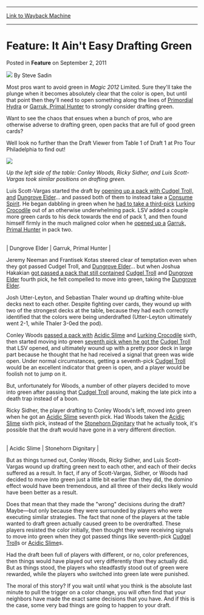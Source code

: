 
---
[Link to Wayback Machine](https://web.archive.org/web/20150911205134/http://magic.wizards.com/en/articles/archive/feature/feature-it-aint-easy-drafting-green-2011-09-03)

[_metadata_:wayback_url]:- "http://magic.wizards.com/en/articles/archive/feature/feature-it-aint-easy-drafting-green-2011-09-03"
[_metadata_:wayback_raw_url]:- "https://web.archive.org/web/20150911205134id_/http://magic.wizards.com/en/articles/archive/feature/feature-it-aint-easy-drafting-green-2011-09-03"
[_metadata_:wayback_capture_timestamp]:- "2015-09-11 20:51:34+00:00"
[_metadata_:generator]:- "Drupal 7 (http://drupal.org)"
---


Feature: It Ain't Easy Drafting Green
=====================================



 Posted in **Feature**
 on September 2, 2011 






![](https://media.magic.wizards.com/styles/auth_small/public/images/person/authorpic_SteveSadin.jpg)
By Steve Sadin











Most pros want to avoid green in *Magic* *2012* Limited. Sure they'll take the plunge when it becomes absolutely clear that the color is open, but until that point then they'll need to open something along the lines of [Primordial Hydra](http://gatherer.wizards.com/Pages/Card/Details.aspx?name=Primordial+Hydra) or [Garruk, Primal Hunter](http://gatherer.wizards.com/Pages/Card/Details.aspx?name=Garruk%2C+Primal+Hunter) to strongly consider drafting green.


Want to see the chaos that ensues when a bunch of pros, who are otherwise adverse to drafting green, open packs that are full of good green cards?


Well look no further than the Draft Viewer from Table 1 of Draft 1 at Pro Tour Philadelphia to find out!




![](https://web.archive.org/web/20150915042732im_/http://archive.wizards.com/mtg/images/daily/events/ptphi11/featureDraftingGreen.jpg)

*Up the left side of the table: Conley Woods, Ricky Sidher, and Luis Scott-Vargas took similar positions on drafting green.*

Luis Scott-Vargas started the draft by [opening up a pack with Cudgel Troll, and](http://gatherer.wizards.com/magic/draftools/draftviewer.asp?draftid=9_2_2011_1&player=3&pack=1&pick=1&showpick=true&alwaysshowpick=false) [Dungrove Elder](http://gatherer.wizards.com/Pages/Card/Details.aspx?name=Dungrove+Elder)... and passed both of them to instead take a [Consume Spirit](http://gatherer.wizards.com/Pages/Card/Details.aspx?name=Consume+Spirit). He began dabbling in green when he [had to take a third-pick](http://gatherer.wizards.com/magic/draftools/draftviewer.asp?draftid=9_2_2011_1&player=3&pack=1&pick=3&showpick=true&alwaysshowpick=false) [Lurking Crocodile](http://gatherer.wizards.com/Pages/Card/Details.aspx?name=Lurking+Crocodile) out of an otherwise underwhelming pack. LSV added a couple more green cards to his deck towards the end of pack 1, and then found himself firmly in the much maligned color when he [opened up a](http://gatherer.wizards.com/magic/draftools/draftviewer.asp?draftid=9_2_2011_1&player=3&pack=2&pick=1&showpick=true&alwaysshowpick=false) [Garruk, Primal Hunter](http://gatherer.wizards.com/Pages/Card/Details.aspx?name=Garruk%2C+Primal+Hunter) in pack two.




|  |  |
| --- | --- |
| 
Dungrove Elder
 | 
Garruk, Primal Hunter
 |

Jeremy Neeman and Frantisek Kotas steered clear of temptation even when they got passed Cudgel Troll, and [Dungrove Elder](http://gatherer.wizards.com/Pages/Card/Details.aspx?name=Dungrove+Elder)... but when Joshua Hakakian [got passed a pack that still contained](http://gatherer.wizards.com/magic/draftools/draftviewer.asp?draftid=9_2_2011_1&player=6&pack=1&pick=4&showpick=true&alwaysshowpick=false) [Cudgel Troll](http://gatherer.wizards.com/Pages/Card/Details.aspx?name=Cudgel+Troll) and [Dungrove Elder](http://gatherer.wizards.com/Pages/Card/Details.aspx?name=Dungrove+Elder) fourth pick, he felt compelled to move into green, taking the [Dungrove Elder](http://gatherer.wizards.com/Pages/Card/Details.aspx?name=Dungrove+Elder).


Josh Utter-Leyton, and Sebastian Thaler wound up drafting white-blue decks next to each other. Despite fighting over cards, they wound up with two of the strongest decks at the table, because they had each correctly identified that the colors were being underdrafted (Utter-Leyton ultimately went 2-1, while Thaler 3-0ed the pod).


Conley Woods [passed a pack with](http://gatherer.wizards.com/magic/draftools/draftviewer.asp?draftid=9_2_2011_1&player=1&pack=1&pick=6&showpick=true&alwaysshowpick=false) [Acidic Slime](http://gatherer.wizards.com/Pages/Card/Details.aspx?name=Acidic+Slime) and [Lurking Crocodile](http://gatherer.wizards.com/Pages/Card/Details.aspx?name=Lurking+Crocodile) sixth, then started moving into green [seventh pick when he got the](http://gatherer.wizards.com/magic/draftools/draftviewer.asp?draftid=9_2_2011_1&player=1&pack=1&pick=7&showpick=true&alwaysshowpick=false) [Cudgel Troll](http://gatherer.wizards.com/Pages/Card/Details.aspx?name=Cudgel+Troll) that LSV opened, and ultimately wound up with a pretty poor deck in large part because he thought that he had received a signal that green was wide open. Under normal circumstances, getting a seventh-pick [Cudgel Troll](http://gatherer.wizards.com/Pages/Card/Details.aspx?name=Cudgel+Troll) would be an excellent indicator that green is open, and a player would be foolish not to jump on it.


But, unfortunately for Woods, a number of other players decided to move into green after passing that [Cudgel Troll](http://gatherer.wizards.com/Pages/Card/Details.aspx?name=Cudgel+Troll) around, making the late pick into a death trap instead of a boon.


Ricky Sidher, the player drafting to Conley Woods's left, moved into green when he got an [Acidic Slime](http://gatherer.wizards.com/Pages/Card/Details.aspx?name=Acidic+Slime) seventh pick. Had Woods taken the [Acidic Slime](http://gatherer.wizards.com/Pages/Card/Details.aspx?name=Acidic+Slime) sixth pick, instead of the [Stonehorn Dignitary](http://gatherer.wizards.com/Pages/Card/Details.aspx?name=Stonehorn+Dignitary) that he actually took, it's possible that the draft would have gone in a very different direction.




|  |  |
| --- | --- |
| 
Acidic Slime
 | 
Stonehorn Dignitary
 |

But as things turned out, Conley Woods, Ricky Sidher, and Luis Scott-Vargas wound up drafting green next to each other, and each of their decks suffered as a result. In fact, if any of Scott-Vargas, Sidher, or Woods had decided to move into green just a little bit earlier than they did, the domino effect would have been tremendous, and all three of their decks likely would have been better as a result.


Does that mean that they made the "wrong" decisions during the draft? Maybe—but only because they were surrounded by players who were executing similar strategies. The fact that none of the players at the table wanted to draft green actually caused green to be overdrafted. These players resisted the color initially, then thought they were receiving signals to move into green when they got passed things like seventh-pick [Cudgel Troll](http://gatherer.wizards.com/Pages/Card/Details.aspx?name=Cudgel+Troll)s or [Acidic Slime](http://gatherer.wizards.com/Pages/Card/Details.aspx?name=Acidic+Slime)s.


Had the draft been full of players with different, or no, color preferences, then things would have played out very differently than they actually did. But as things stood, the players who steadfastly stood out of green were rewarded, while the players who switched into green late were punished.


The moral of this story? If you wait until what you think is the absolute last minute to pull the trigger on a color change, you will often find that your neighbors have made the exact same decisions that you have. And if this is the case, some very bad things are going to happen to your draft.








